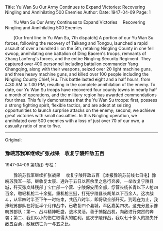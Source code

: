 Title: Yu Wan Su Our Army Continues to Expand Victories: Recovering Ningling and Annihilating 500 Enemies
Author:
Date: 1947-04-09
Page: 1

　　Yu Wan Su Our Army Continues to Expand Victories
  　Recovering Ningling and Annihilating 500 Enemies

　　[Our front line in Yu Wan Su, 7th dispatch] A portion of our Yu Wan Su forces, following the recovery of Taikang and Tongxu, launched a rapid assault of over a hundred li on the 5th, retaking Ningling County in one fell swoop, annihilating one battalion of Ding Baoren's troops, remnants of Zhang Lanfeng's forces, and the entire Ningling Security Regiment. They captured over 400 personnel including battalion commander Yang Changqing, along with their weapons, seized over 20 light machine guns, and three heavy machine guns, and killed over 100 people including the Ningling County Chief, Hu. This battle lasted eight and a half hours, from 4:30 AM to 1:00 PM, resulting in the complete annihilation of the enemy. To date, our Yu Wan Su troops have recovered four county towns in nearly half a month of operations, and the military region has awarded commendations four times. This fully demonstrates that the Yu Wan Su troops: first, possess a strong fighting spirit, flexible tactics, and are adept at seizing opportunities to launch surprise attacks on the enemy; second, we achieve great victories with small casualties. In this Ningling operation, we annihilated over 500 enemies with a loss of just over 70 of our own, a casualty ratio of one to five.



<hr /> 

Original: 


### 豫皖苏我军继续扩张战果　收复宁陵歼敌五百

1947-04-09
第1版()
专栏：

　　豫皖苏我军继续扩张战果
  　收复宁陵歼敌五百
    【本报豫皖苏前线七日电】豫皖苏我军一部，继收复太康、通许于五日以百余里之急行奔袭，一举收复宁陵县城，歼灭张岚峰残部丁宝仁部一个营、宁陵保安团全部，俘营长杨长青以下人枪四百余，缴轻机枪二十余挺，重机枪三挺，打死宁陵县长胡某以下百余人。这次战斗，从早四时半至下午一时结束，共历八时半，即将敌全部歼灭。到现在为止，我豫皖苏部队在将近半个月作战中，已收复四个县城，军区嘉奖四次。这充分显示豫皖苏部队：第一、战斗精神旺盛，战术灵活，善于捕捉战机，向敌进行突然的奔袭；第二、我们以小的伤亡取得大的胜利。这次宁陵作战，我以七十多人的损失歼敌五百余，敌我伤亡为一与五之比。
